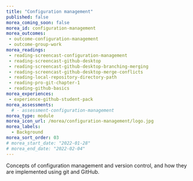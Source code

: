 ```yaml
---
title: "Configuration management"
published: false
morea_coming_soon: false
morea_id: configuration-management
morea_outcomes:
 - outcome-configuration-management
 - outcome-group-work
morea_readings:
 - reading-screencast-configuration-management
 - reading-screencast-github-desktop
 - reading-screencast-github-desktop-branching-merging
 - reading-screencast-github-desktop-merge-conflicts
 - reading-local-repository-directory-path
 - reading-pro-git-chapter-1
 - reading-github-basics
morea_experiences:
 - experience-github-student-pack
morea_assessments:
  # - assessment-configuration-management
morea_type: module
morea_icon_url: /morea/configuration-management/logo.jpg
morea_labels:
  - Background
morea_sort_order: 03
# morea_start_date: "2022-01-28"
# morea_end_date: "2022-02-04"
---
```


Concepts of configuration management and version control, and how they are implemented using git and GitHub.
